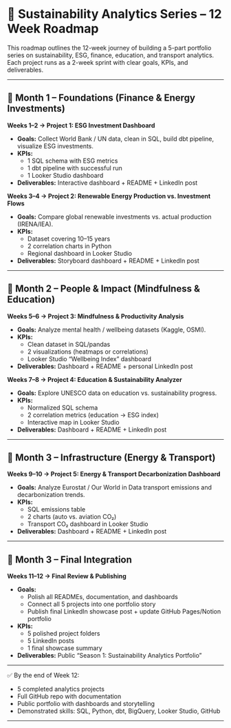 # 📅 Sustainability Analytics Series – 12 Week Roadmap

This roadmap outlines the 12-week journey of building a 5-part portfolio series on sustainability, ESG, finance, education, and transport analytics.  
Each project runs as a 2-week sprint with clear goals, KPIs, and deliverables.  

---

## 🔹 Month 1 – Foundations (Finance & Energy Investments)

**Weeks 1–2 → Project 1: ESG Investment Dashboard**  
- **Goals:** Collect World Bank / UN data, clean in SQL, build dbt pipeline, visualize ESG investments.  
- **KPIs:**  
  - 1 SQL schema with ESG metrics  
  - 1 dbt pipeline with successful run  
  - 1 Looker Studio dashboard  
- **Deliverables:** Interactive dashboard + README + LinkedIn post  

**Weeks 3–4 → Project 2: Renewable Energy Production vs. Investment Flows**  
- **Goals:** Compare global renewable investments vs. actual production (IRENA/IEA).  
- **KPIs:**  
  - Dataset covering 10–15 years  
  - 2 correlation charts in Python  
  - Regional dashboard in Looker Studio  
- **Deliverables:** Storyboard dashboard + README + LinkedIn post  

---

## 🔹 Month 2 – People & Impact (Mindfulness & Education)

**Weeks 5–6 → Project 3: Mindfulness & Productivity Analysis**  
- **Goals:** Analyze mental health / wellbeing datasets (Kaggle, OSMI).  
- **KPIs:**  
  - Clean dataset in SQL/pandas  
  - 2 visualizations (heatmaps or correlations)  
  - Looker Studio “Wellbeing Index” dashboard  
- **Deliverables:** Dashboard + README + personal LinkedIn post  

**Weeks 7–8 → Project 4: Education & Sustainability Analyzer**  
- **Goals:** Explore UNESCO data on education vs. sustainability progress.  
- **KPIs:**  
  - Normalized SQL schema  
  - 2 correlation metrics (education → ESG index)  
  - Interactive map in Looker Studio  
- **Deliverables:** Dashboard + README + LinkedIn post  

---

## 🔹 Month 3 – Infrastructure (Energy & Transport)

**Weeks 9–10 → Project 5: Energy & Transport Decarbonization Dashboard**  
- **Goals:** Analyze Eurostat / Our World in Data transport emissions and decarbonization trends.  
- **KPIs:**  
  - SQL emissions table  
  - 2 charts (auto vs. aviation CO₂)  
  - Transport CO₂ dashboard in Looker Studio  
- **Deliverables:** Dashboard + README + LinkedIn post  

---

## 🔹 Month 3 – Final Integration

**Weeks 11–12 → Final Review & Publishing**  
- **Goals:**  
  - Polish all READMEs, documentation, and dashboards  
  - Connect all 5 projects into one portfolio story  
  - Publish final LinkedIn showcase post + update GitHub Pages/Notion portfolio  
- **KPIs:**  
  - 5 polished project folders  
  - 5 LinkedIn posts  
  - 1 final showcase summary  
- **Deliverables:** Public “Season 1: Sustainability Analytics Portfolio”  

---

✅ By the end of Week 12:  
- 5 completed analytics projects  
- Full GitHub repo with documentation  
- Public portfolio with dashboards and storytelling  
- Demonstrated skills: SQL, Python, dbt, BigQuery, Looker Studio, GitHub  

---
